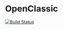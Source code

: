 # OpenClassic

[![Build Status](https://travis-ci.org/Lothy/OpenClassic.svg?branch=master)](https://travis-ci.org/Lothy/OpenClassic)
